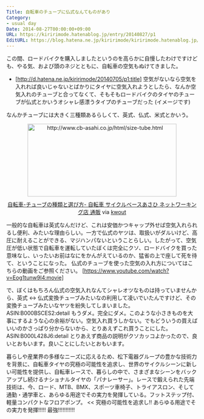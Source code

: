 ```yaml
---
Title: 自転車のチューブに仏式なんてものがあり
Category:
- usual day
Date: 2014-08-27T00:00:00+09:00
URL: https://kiririmode.hatenablog.jp/entry/20140827/p1
EditURL: https://blog.hatena.ne.jp/kiririmode/kiririmode.hatenablog.jp/atom/entry/8454420450078209388
---
```



この間、ロードバイクを購入しましたというのを高らかに自慢したわけですけども、やる気、および頭のネジとともに、自転車の空気もぬけてきました。
- [http://d.hatena.ne.jp/kiririmode/20140705/p1:title]
空気がないなら空気を入れれば良いじゃないとばかりにタイヤに空気入れようとしたら、なんか空気入れのチューブと合ってなくて、そもそもロードバイクのタイヤのチューブが仏式とかいうオシャレ感漂うタイプのチューブだった (イメージです)

なんかチューブには大きく三種類あるらしくて、英式、仏式、米式とかいう。
<div class="kwout" style="text-align: center;"><a href="http://www.cb-asahi.co.jp/html/size-tube.html"><img src="http://kwout.com/cutout/u/2h/tj/bqs_bor.jpg" alt="http://www.cb-asahi.co.jp/html/size-tube.html" title="自転車-チューブの種類と選び方- 自転車 サイクルベースあさひ ネットワーキング店 通販" width="392" height="191" style="border: none;" /></a><p style="margin-top: 10px; text-align: center;"><a href="http://www.cb-asahi.co.jp/html/size-tube.html">自転車-チューブの種類と選び方- 自転車 サイクルベースあさひ ネットワーキング店 通販</a> via <a href="http://kwout.com/quote/u2htjbqs">kwout</a></p></div>

一般的な自転車は英式なんだけど、これは安価かつキャップ外せば空気入れられるし便利、みたいな理由らしい。一方で仏式のヤツは、取扱いがダルいけど、高圧に耐えることができる、マジハンパないということらしい。したがって、空気圧が低い状態で自転車を運転していたぼくは完全にクソ、ロードバイクを買った意味なし、いったいお前はなにをかんがえているのか、猛省の上で座して死を待て、ということになった。
仏式のチューブを使った空気の入れ方についてはこちらの動画をご参照ください。
[https://www.youtube.com/watch?v=Eog1tunw9I4:movie]

で、ぼくはもちろん仏式の空気入れなんてシャレオツなものは持っていませんから、英式 <-> 仏式変換チューブみたいなの利用して凌いでいたんですけど、その変換チューブみたいなヤツを紛失してしまいました。
ASIN:B000BSCES2:detail
もうダメ。完全にダメ。このような小さきものを大事にするような心の余裕がない。空気入れ買うしかない。でもどういうの買えばいいのかさっぱり分からないから、とりあえずこれ買うことにした。
ASIN:B000L428J6:detail
とりあえず商品の説明がクソカッコよかったので、良いとおもいます。良いことにしたいとおもいます。
>>
暮らしや産業界の多様なニーズに応えるため、松下電器グループの豊かな技術力を背景に、自転車タイヤの究極の可能性を追求し、世界のサイクルシーンに新しい可能性を提供し、自転車レースで、暮らしの中で、さまざまなシーンをバックアップし続けるナショナルタイヤの「パナレーサー」。レースで鍛えられた先端技術は、今、ロード、MTB、BMX、スポーツ車椅子、トライアスロン、そして通勤・通学車と、あらゆる用途でその実力を発揮している。フットステップ付、軽量コンパクトなフロアポンプ。
<<
究極の可能性を追求し!! あらゆる用途でその実力を発揮!!!!! 最強!!!!!!!!!!!
